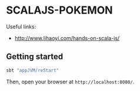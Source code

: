 SCALAJS-POKEMON
===============

Useful links:

- http://www.lihaoyi.com/hands-on-scala-js/

Getting started
---------------

``` sh
sbt "appJVM/reStart"
```

Then, open your browser at `http://localhost:8080/`.
